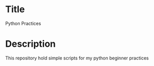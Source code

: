 # Title
Python Practices

# Description
This repository hold simple scripts for my python beginner practices
